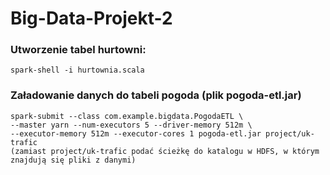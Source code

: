# Big-Data-Projekt-2

### Utworzenie tabel hurtowni:
```
spark-shell -i hurtownia.scala
```

### Załadowanie danych do tabeli pogoda (plik pogoda-etl.jar)
```
spark-submit --class com.example.bigdata.PogodaETL \
--master yarn --num-executors 5 --driver-memory 512m \
--executor-memory 512m --executor-cores 1 pogoda-etl.jar project/uk-trafic
(zamiast project/uk-trafic podać ścieżkę do katalogu w HDFS, w którym znajdują się pliki z danymi)
```
